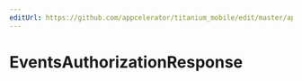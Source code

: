 ```yaml
---
editUrl: https://github.com/appcelerator/titanium_mobile/edit/master/apidoc/Titanium/Calendar/Calendar.yml
---
```

# EventsAuthorizationResponse

<TypeHeader/>

<ApiDocs/>
